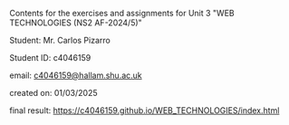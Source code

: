 Contents for the exercises and assignments for Unit 3 "WEB TECHNOLOGIES (NS2 AF-2024/5)"



Student: Mr. Carlos Pizarro



Student ID: c4046159



email: c4046159@hallam.shu.ac.uk




created on: 01/03/2025




final result: https://c4046159.github.io/WEB_TECHNOLOGIES/index.html
